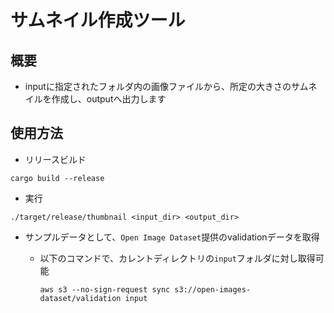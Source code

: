 # サムネイル作成ツール

## 概要

- inputに指定されたフォルダ内の画像ファイルから、所定の大きさのサムネイルを作成し、outputへ出力します

## 使用方法

- リリースビルド

```shell
cargo build --release
```

- 実行

```shell
./target/release/thumbnail <input_dir> <output_dir>
```

- サンプルデータとして、`Open Image Dataset`提供のvalidationデータを取得
  - 以下のコマンドで、カレントディレクトリの`input`フォルダに対し取得可能

    ```shell
    aws s3 --no-sign-request sync s3://open-images-dataset/validation input
    ```
